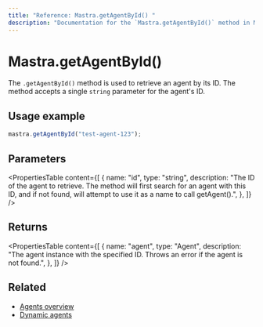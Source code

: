 ```yaml
---
title: "Reference: Mastra.getAgentById() "
description: "Documentation for the `Mastra.getAgentById()` method in Mastra, which retrieves an agent by its ID."
---
```


# Mastra.getAgentById()

The `.getAgentById()` method is used to retrieve an agent by its ID. The method accepts a single `string` parameter for the agent's ID.

## Usage example

```typescript copy
mastra.getAgentById("test-agent-123");
```

## Parameters

<PropertiesTable
  content={[
    {
      name: "id",
      type: "string",
      description: "The ID of the agent to retrieve. The method will first search for an agent with this ID, and if not found, will attempt to use it as a name to call getAgent().",
    },
  ]}
/>

## Returns

<PropertiesTable
  content={[
    {
      name: "agent",
      type: "Agent",
      description: "The agent instance with the specified ID. Throws an error if the agent is not found.",
    },
  ]}
/>

## Related

- [Agents overview](../../docs/agents/overview.md)
- [Dynamic agents](../../docs/agents/dynamic-agents.md)
